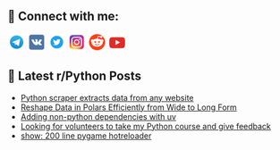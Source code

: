 ## 🔎 Connect with me:
[<img src="https://github.com/bullbesh/bullbesh/blob/main/images/Telegram.png" width="32" height="32" />](https://t.me/bullbesh)
[<img src="https://github.com/bullbesh/bullbesh/blob/main/images/VK.png" width="32" height="32" />](https://vk.com/bullbesh)
[<img src="https://github.com/bullbesh/bullbesh/blob/main/images/Twitter.png" width="32" height="32" />](https://twitter.com/bullbesh1)
[<img src="https://github.com/bullbesh/bullbesh/blob/main/images/Instagram.png" width="32" height="32" />](https://www.instagram.com/bullbesh)
[<img src="https://github.com/bullbesh/bullbesh/blob/main/images/Reddit.png" width="32" height="32" />](https://www.reddit.com/user/bullbesh)
[<img src="https://github.com/bullbesh/bullbesh/blob/main/images/YouTube.png" width="32" height="32" />](https://www.youtube.com/channel/UCtfjRs6uzgq5mfm8S06WTcg)

## 📕 Latest r/Python Posts
<!-- BLOG-POST-LIST:START -->
- [Python scraper extracts data from any website](https://www.reddit.com/r/Python/comments/1fq98yw/python_scraper_extracts_data_from_any_website/)
- [Reshape Data in Polars Efficiently from Wide to Long Form](https://www.reddit.com/r/Python/comments/1fq8rf0/reshape_data_in_polars_efficiently_from_wide_to/)
- [Adding non-python dependencies with uv](https://www.reddit.com/r/Python/comments/1fq8dz7/adding_nonpython_dependencies_with_uv/)
- [Looking for volunteers to take my Python course and give feedback](https://www.reddit.com/r/Python/comments/1fq5567/looking_for_volunteers_to_take_my_python_course/)
- [show: 200 line pygame hotreloader](https://www.reddit.com/r/Python/comments/1fq3ola/show_200_line_pygame_hotreloader/)
<!-- BLOG-POST-LIST:END -->
